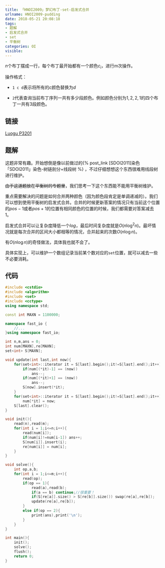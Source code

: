 ```yaml
---
title: 「HNOI2009」梦幻布丁-set-启发式合并
urlname: HNOI2009-pudding
date: 2018-05-21 20:08:18
tags:
- 题解
- 启发式合并
- set
- 平衡树
categories: OI
visible:
---
```


$n$个布丁摆成一行，每个布丁最开始都有一个颜色$c_i$，进行$m$次操作。

操作格式：

+ `1 c d`表示将所有的$c$颜色替换为$d$

+ `2`代表查询当前布丁序列一共有多少段颜色。例如颜色分别为$1,2,2,1$的四个布丁一共有3段颜色。

<!-- more -->

## 链接

[Luogu P3201](https://www.luogu.org/problemnew/show/P3201)

## 题解

这题非常有趣。开始想倒是像以前做过的{% post_link [SDOI2011]染色 「SDOI2011」染色-树链剖分+线段树 %} ，不过仔细想想这个东西很难用线段树进行维护。

~~由于这道题放在平衡树的专题里~~，我们思考一下这个东西能不能用平衡树维护。

重点需要解决的问题是如何合并两种颜色（因为颜色段肯定是单调递减的）。我们可以想到使用平衡树的启发式合并。合并的时候更新答案的情况只有当前这个位置的$pos-1$或者$pos+1$的位置有相同颜色的位置的时候，我们都需要对答案减去1。

启发式合并可以让复杂度降低一个$log$，最后时间复杂度就是$O(n \log^2{n})$。最坏情况就是每次合并的区间大小都相等的情况，合并起来的次数$O(n \log {n})$。

有$O(n \log{n})$的奇怪做法，具体我也就不会了。

具体实现上，可以维护一个数组记录当前某个数对应的`set`位置，就可以减去一些不必要消耗。

## 代码


```cpp
#include <cstdio>
#include <algorithm>
#include <set>
#include <cctype>
using namespace std;

const int MAXN = 1100000;

namespace fast_io {
    //...
}using namespace fast_io;

int n,m,ans = 0;
int num[MAXN],re[MAXN];
set<int> S[MAXN];

void update(int last,int now){
    for(set<int>::iterator it = S[last].begin();it!=S[last].end();it++){
        if(num[(*it)-1] == (now)) 
            ans--;
        if(num[(*it)+1] == (now))
            ans--;
        S[now].insert(*it);
    }
    for(set<int>::iterator it = S[last].begin();it!=S[last].end();it++)
        num[*it] = now;
    S[last].clear();
}

void init(){
    read(n),read(m);
    for(int i = 1;i<=n;i++){
        read(num[i]);
        if(num[i]!=num[i-1]) ans++;
        S[num[i]].insert(i);
        re[num[i]] = num[i];
    }
}

void solve(){
    int op,a,b;
    for(int i = 1;i<=m;i++){
        read(op);
        if(op == 1){
            read(a),read(b);
            if(a == b) continue;//很重要！
            if(S[re[a]].size() > S[re[b]].size()) swap(re[a],re[b]);
            update(re[a],re[b]);
        }
        else if(op == 2){
            print(ans),print('\n');
        }
    }
}

int main(){
    init();
    solve();
    flush();
    return 0;
}
```

